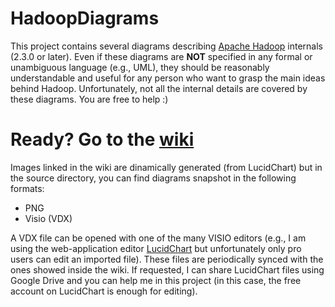 HadoopDiagrams
==============

This project contains several diagrams describing [Apache Hadoop](http://hadoop.apache.org/) internals (2.3.0 or later). Even if these diagrams are **NOT** specified in any formal or unambiguous language (e.g., UML), they should be reasonably understandable and useful for any person who want to grasp the main ideas behind Hadoop. Unfortunately, not all the internal details are covered by these diagrams. You are free to help :)
# Ready? Go to the [wiki](https://github.com/ercoppa/HadoopDiagrams/wiki)

Images linked in the wiki are dinamically generated (from LucidChart) but in the source directory, you can find diagrams snapshot in the following formats:
* PNG
* Visio (VDX)

A VDX file can be opened with one of the many VISIO editors (e.g., I am using the web-application editor [LucidChart](www.lucidchart.com) but unfortunately only pro users can edit an imported file). These files are periodically synced with the ones showed inside the wiki. If requested, I can share LucidChart files using Google Drive and you can help me in this project (in this case, the free account on LucidChart is enough for editing). 



